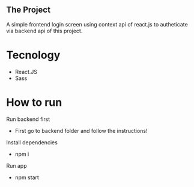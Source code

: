 ## The Project

A simple frontend login screen using context api of react.js to autheticate via backend api of this project.

# Tecnology

- React.JS
- Sass

# How to run
Run backend first
- First go to backend folder and follow the instructions!

Install dependencies
- npm i

Run app
- npm start
